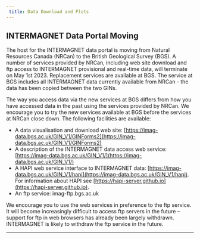 ```yaml
---
 title: Data Download and Plots
---
```


## INTERMAGNET Data Portal Moving

The host for the INTERMAGNET data portal is moving from Natural Resources Canada (NRCan) to the 
British Geological Survey (BGS). A number of services provided by NRCan, including web site 
download and ftp access to INTERMAGNET provisional and real-time data, will terminate on May
1st 2023. Replacement services are available at BGS. The service at BGS includes all INTERMAGNET
data currently available from NRCan - the data has been copied between the two GINs.

The way you access data via the new services 
at BGS differs from how you have accessed data in the past using the services provided by NRCan. 
We encourage you to try the new services available at BGS before the services at NRCan close down. 
The following facilities are available:

- A data visualisation and download web site: 
  [https://imag-data.bgs.ac.uk/GIN_V1/GINForms2](https://imag-data.bgs.ac.uk/GIN_V1/GINForms2)
- A description of the INTERMAGNET data access web service: 
  [https://imag-data.bgs.ac.uk/GIN_V1/](https://imag-data.bgs.ac.uk/GIN_V1/)
- A HAPI web service interface to INTERMAGNET data:
  [https://imag-data.bgs.ac.uk/GIN_V1/hapi](https://imag-data.bgs.ac.uk/GIN_V1/hapi).
  For information about HAPI see [https://hapi-server.github.io](https://hapi-server.github.io).
- An ftp service: imag-ftp.bgs.ac.uk
  
We encourage you to use the web services in preference to the ftp service. It will become 
increasingly difficult to access ftp servers in the future – support for ftp in web browsers 
has already been largely withdrawn. INTERMAGNET is likely to withdraw the ftp service in the future.

---
